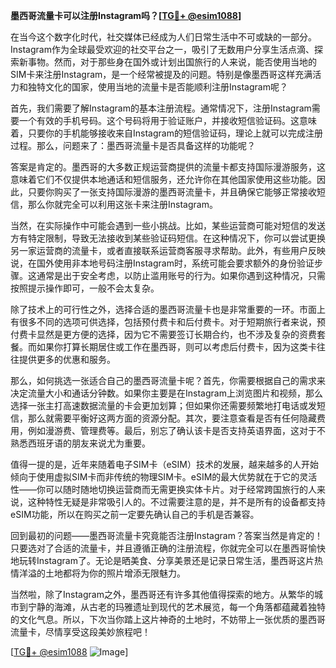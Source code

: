 **墨西哥流量卡可以注册Instagram吗？[[TG💪+ @esim1088](https://t.me/s/esim1088)]**

在当今这个数字化时代，社交媒体已经成为人们日常生活中不可或缺的一部分。Instagram作为全球最受欢迎的社交平台之一，吸引了无数用户分享生活点滴、探索新事物。然而，对于那些身在国外或计划出国旅行的人来说，能否使用当地的SIM卡来注册Instagram，是一个经常被提及的问题。特别是像墨西哥这样充满活力和独特文化的国家，使用当地的流量卡是否能顺利注册Instagram呢？

首先，我们需要了解Instagram的基本注册流程。通常情况下，注册Instagram需要一个有效的手机号码。这个号码将用于验证账户，并接收短信验证码。这意味着，只要你的手机能够接收来自Instagram的短信验证码，理论上就可以完成注册过程。那么，问题来了：墨西哥流量卡是否具备这样的功能呢？

答案是肯定的。墨西哥的大多数正规运营商提供的流量卡都支持国际漫游服务，这意味着它们不仅提供本地通话和短信服务，还允许你在其他国家使用这些功能。因此，只要你购买了一张支持国际漫游的墨西哥流量卡，并且确保它能够正常接收短信，那么你就完全可以利用这张卡来注册Instagram。

当然，在实际操作中可能会遇到一些小挑战。比如，某些运营商可能对短信的发送方有特定限制，导致无法接收到某些验证码短信。在这种情况下，你可以尝试更换另一家运营商的流量卡，或者直接联系运营商客服寻求帮助。此外，有些用户反映说，在国外使用非本地号码注册Instagram时，系统可能会要求额外的身份验证步骤。这通常是出于安全考虑，以防止滥用账号的行为。如果你遇到这种情况，只需按照提示操作即可，一般不会太复杂。

除了技术上的可行性之外，选择合适的墨西哥流量卡也是非常重要的一环。市面上有很多不同的选项可供选择，包括预付费卡和后付费卡。对于短期旅行者来说，预付费卡显然是更方便的选择，因为它不需要签订长期合约，也不涉及复杂的资费套餐。而如果你打算长期居住或工作在墨西哥，则可以考虑后付费卡，因为这类卡往往提供更多的优惠和服务。

那么，如何挑选一张适合自己的墨西哥流量卡呢？首先，你需要根据自己的需求来决定流量大小和通话分钟数。如果你主要是在Instagram上浏览图片和视频，那么选择一张主打高速数据流量的卡会更加划算；但如果你还需要频繁地打电话或发短信，那么就需要平衡好这两方面的资源分配。其次，要注意查看是否有任何隐藏费用，例如漫游费、管理费等。最后，别忘了确认该卡是否支持英语界面，这对于不熟悉西班牙语的朋友来说尤为重要。

值得一提的是，近年来随着电子SIM卡（eSIM）技术的发展，越来越多的人开始倾向于使用虚拟SIM卡而非传统的物理SIM卡。eSIM的最大优势就在于它的灵活性——你可以随时随地切换运营商而无需更换实体卡片。对于经常跨国旅行的人来说，这种特性无疑是非常吸引人的。不过需要注意的是，并不是所有的设备都支持eSIM功能，所以在购买之前一定要先确认自己的手机是否兼容。

回到最初的问题——墨西哥流量卡究竟能否注册Instagram？答案当然是肯定的！只要选对了合适的流量卡，并且遵循正确的注册流程，你就完全可以在墨西哥愉快地玩转Instagram了。无论是晒美食、分享美景还是记录日常生活，墨西哥这片热情洋溢的土地都将为你的照片增添无限魅力。

当然啦，除了Instagram之外，墨西哥还有许多其他值得探索的地方。从繁华的城市到宁静的海滩，从古老的玛雅遗址到现代的艺术展览，每一个角落都蕴藏着独特的文化气息。所以，下次当你踏上这片神奇的土地时，不妨带上一张优质的墨西哥流量卡，尽情享受这段美妙旅程吧！

[[TG💪+ @esim1088](https://t.me/s/esim1088) ![Image](https://i.postimg.cc/4NQfJmqS/Snipaste-2025-05-13-00-14-12.png)]